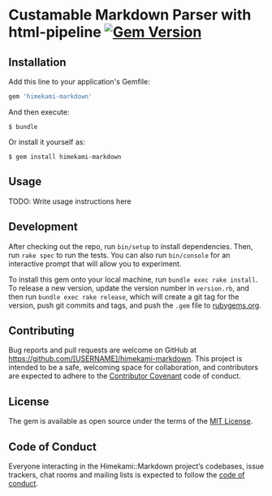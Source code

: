 # Custamable Markdown Parser with html-pipeline [![Gem Version](https://badge.fury.io/rb/himekami-markdown.svg)](https://badge.fury.io/rb/himekami-markdown)

## Installation

Add this line to your application's Gemfile:

```ruby
gem 'himekami-markdown'
```

And then execute:

    $ bundle

Or install it yourself as:

    $ gem install himekami-markdown

## Usage

TODO: Write usage instructions here

## Development

After checking out the repo, run `bin/setup` to install dependencies. Then, run `rake spec` to run the tests. You can also run `bin/console` for an interactive prompt that will allow you to experiment.

To install this gem onto your local machine, run `bundle exec rake install`. To release a new version, update the version number in `version.rb`, and then run `bundle exec rake release`, which will create a git tag for the version, push git commits and tags, and push the `.gem` file to [rubygems.org](https://rubygems.org).

## Contributing

Bug reports and pull requests are welcome on GitHub at https://github.com/[USERNAME]/himekami-markdown. This project is intended to be a safe, welcoming space for collaboration, and contributors are expected to adhere to the [Contributor Covenant](http://contributor-covenant.org) code of conduct.

## License

The gem is available as open source under the terms of the [MIT License](http://opensource.org/licenses/MIT).

## Code of Conduct

Everyone interacting in the Himekami::Markdown project’s codebases, issue trackers, chat rooms and mailing lists is expected to follow the [code of conduct](https://github.com/[USERNAME]/himekami-markdown/blob/master/CODE_OF_CONDUCT.md).
